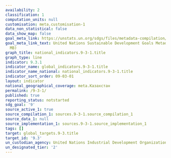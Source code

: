 ```yaml
---
availability: 2
classification: 1
computation_units: null
customisation: meta.customisation-1
data_non_statistical: false
data_show_map: false
goal_meta_link: https://unstats.un.org/sdgs/files/metadata-compilation/Metadata-Goal-9.pdf
goal_meta_link_text: United Nations Sustainable Development Goals Metadata (PDF 4.0
  MB)
graph_title: national_indicators.9-3-1.title
graph_type: line
indicator: 9.3.1
indicator_name: global_indicators.9-3-1.title
indicator_name_national: national_indicators.9-3-1.title
indicator_sort_order: 09-03-01
layout: indicator
national_geographical_coverage: meta.Казахстан
permalink: /9-3-1/
published: true
reporting_status: notstarted
sdg_goal: '9'
source_active_1: true
source_compilation_1: sources.9-3-1.source_compilation_1
source_data_1: null
source_implementation_1: sources.9-3-1.source_implementation_1
tags: []
target: global_targets.9-3.title
target_id: '9.3'
un_custodian_agency: United Nations Industrial Development Organization (UNIDO)
un_designated_tier: '2'
---
```

